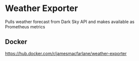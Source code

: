 # Weather Exporter
Pulls weather forecast from Dark Sky API and makes available as Prometheus
metrics

## Docker
https://hub.docker.com/r/jamesmacfarlane/weather-exporter


